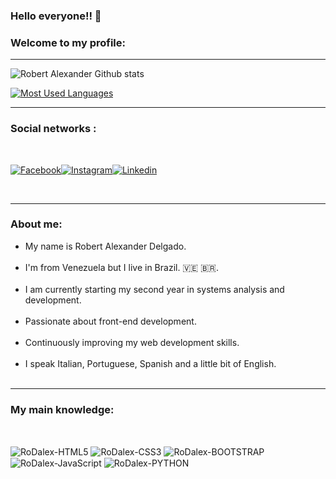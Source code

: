 
###  Hello everyone!! 👋 


### Welcome to my profile:

<hr>

![Robert Alexander Github stats](https://github-readme-stats.vercel.app/api?username=RobertDalexander&show_icons=true&theme=monokai)

[![Most Used Languages](https://github-readme-stats.vercel.app/api/top-langs/?username=RobertDalexander&layout=compact&theme=monokai)](https://github.com/RobertDalexander/github-readme-stats)



<hr>

  ### Social networks :
  <br>


[![Facebook](https://img.shields.io/badge/Facebook-1877F2?style=for-the-badge&logo=facebook&logoColor=white)](https://www.facebook.com/robert.parada.54)[![Instagram](https://img.shields.io/badge/Instagram-E4405F?style=for-the-badge&logo=instagram&logoColor=white)](https://www.instagram.com/rob24t)[![Linkedin](https://img.shields.io/badge/LinkedIn-0077B5?style=for-the-badge&logo=linkedin&logoColor=white)](https://www.linkedin.com/in/robert-delgado-6a0bb8239)


<br>
<hr> 

### About me:

<ul>
  <li> My name is Robert Alexander Delgado.</li> <br>

  <li>I'm from Venezuela but I live in Brazil. 🇻🇪 🇧🇷. </li> <br>
  
  <li> I am currently starting my second year in systems analysis and development.</li><br>

 <li>Passionate about front-end development.</li><br>

  <li>Continuously improving my web development skills.</li><br>
  
  <li> I speak Italian, Portuguese, Spanish and a little bit of English.</li><br>
</ul>

  
  
<hr>

### My main knowledge: 

<div style="display:inline_block"><br/>

<img align="center" alt="RoDalex-HTML5" src="https://img.shields.io/badge/HTML5-E34F26?style=for-the-badge&logo=html5&logoColor=white"/> <img align="center" alt="RoDalex-CSS3" src="https://img.shields.io/badge/CSS3-1572B6?style=for-the-badge&logo=css3&logoColor=white"/> <img align="center" alt="RoDalex-BOOTSTRAP" src="https://img.shields.io/badge/Bootstrap-563D7C?style=for-the-badge&logo=bootstrap&logoColor=white"/> <img align="center" alt="RoDalex-JavaScript" src="https://img.shields.io/badge/JavaScript-F7DF1E?style=for-the-badge&logo=javascript&logoColor=black"/> <img align="center" alt="RoDalex-PYTHON" src="https://img.shields.io/badge/Python-3776AB?style=for-the-badge&logo=python&logoColor=white"/> 



</div>

   
